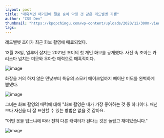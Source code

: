 ```yaml
---
layout: post
title: "매혹적인 매거진에 절로 숨이 막힐 것 같은 레드벨벳 기쁨"
author: "CSS Dev"
thumbnail: "https://kpopchingu.com/wp-content/uploads/2020/12/300m-views-2020-12-28T023405.546-890x512.png"
tags: 
---
```



레드벨벳 조이가 최근 화보 촬영에 매료되었다.

12월 28일, 얼루어 잡지는 2021년 조이의 첫 개인 화보를 공개했다. 사진 속 조이는 카리스마 넘치는 미모와 우아한 매력으로 매혹적이다.

![image](https://kpopchingu.com/wp-content/uploads/2020/12/9-2.png)

화장을 거의 하지 않은 민낯부터 특유의 스모키 메이크업까지 빼어난 미모를 완벽하게 뽐냈다.

![image](https://kpopchingu.com/wp-content/uploads/2020/12/11-1.png)

그녀는 화보 촬영의 매력에 대해 "화보 촬영은 내가 가장 좋아하는 것 중 하나이다. 패션보다 자신을 더 잘 표현할 수 있는 방법은 없을 것 같아요.

"어떤 옷을 입느냐에 따라 전혀 다른 캐릭터가 된다는 것은 놀랍고 재미있습니다."

![image](https://kpopchingu.com/wp-content/uploads/2020/12/10-2.png)